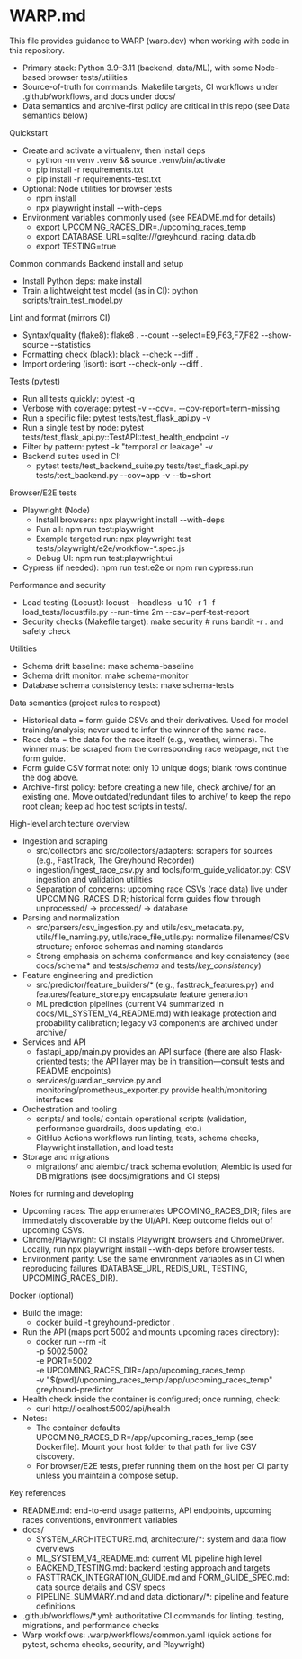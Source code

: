 # WARP.md

This file provides guidance to WARP (warp.dev) when working with code in this repository.

- Primary stack: Python 3.9–3.11 (backend, data/ML), with some Node-based browser tests/utilities
- Source-of-truth for commands: Makefile targets, CI workflows under .github/workflows, and docs under docs/
- Data semantics and archive-first policy are critical in this repo (see Data semantics below)

Quickstart
- Create and activate a virtualenv, then install deps
  - python -m venv .venv && source .venv/bin/activate
  - pip install -r requirements.txt
  - pip install -r requirements-test.txt
- Optional: Node utilities for browser tests
  - npm install
  - npx playwright install --with-deps
- Environment variables commonly used (see README.md for details)
  - export UPCOMING_RACES_DIR=./upcoming_races_temp
  - export DATABASE_URL=sqlite:///greyhound_racing_data.db
  - export TESTING=true

Common commands
Backend install and setup
- Install Python deps: make install
- Train a lightweight test model (as in CI): python scripts/train_test_model.py

Lint and format (mirrors CI)
- Syntax/quality (flake8): flake8 . --count --select=E9,F63,F7,F82 --show-source --statistics
- Formatting check (black): black --check --diff .
- Import ordering (isort): isort --check-only --diff .

Tests (pytest)
- Run all tests quickly: pytest -q
- Verbose with coverage: pytest -v --cov=. --cov-report=term-missing
- Run a specific file: pytest tests/test_flask_api.py -v
- Run a single test by node: pytest tests/test_flask_api.py::TestAPI::test_health_endpoint -v
- Filter by pattern: pytest -k "temporal or leakage" -v
- Backend suites used in CI:
  - pytest tests/test_backend_suite.py tests/test_flask_api.py tests/test_backend.py --cov=app -v --tb=short

Browser/E2E tests
- Playwright (Node)
  - Install browsers: npx playwright install --with-deps
  - Run all: npm run test:playwright
  - Example targeted run: npx playwright test tests/playwright/e2e/workflow-*.spec.js
  - Debug UI: npm run test:playwright:ui
- Cypress (if needed): npm run test:e2e or npm run cypress:run

Performance and security
- Load testing (Locust): locust --headless -u 10 -r 1 -f load_tests/locustfile.py --run-time 2m --csv=perf-test-report
- Security checks (Makefile target): make security  # runs bandit -r . and safety check

Utilities
- Schema drift baseline: make schema-baseline
- Schema drift monitor: make schema-monitor
- Database schema consistency tests: make schema-tests

Data semantics (project rules to respect)
- Historical data = form guide CSVs and their derivatives. Used for model training/analysis; never used to infer the winner of the same race.
- Race data = the data for the race itself (e.g., weather, winners). The winner must be scraped from the corresponding race webpage, not the form guide.
- Form guide CSV format note: only 10 unique dogs; blank rows continue the dog above.
- Archive-first policy: before creating a new file, check archive/ for an existing one. Move outdated/redundant files to archive/ to keep the repo root clean; keep ad hoc test scripts in tests/.

High-level architecture overview
- Ingestion and scraping
  - src/collectors and src/collectors/adapters: scrapers for sources (e.g., FastTrack, The Greyhound Recorder)
  - ingestion/ingest_race_csv.py and tools/form_guide_validator.py: CSV ingestion and validation utilities
  - Separation of concerns: upcoming race CSVs (race data) live under UPCOMING_RACES_DIR; historical form guides flow through unprocessed/ → processed/ → database
- Parsing and normalization
  - src/parsers/csv_ingestion.py and utils/csv_metadata.py, utils/file_naming.py, utils/race_file_utils.py: normalize filenames/CSV structure; enforce schemas and naming standards
  - Strong emphasis on schema conformance and key consistency (see docs/schema* and tests/*schema* and tests/*key_consistency*)
- Feature engineering and prediction
  - src/predictor/feature_builders/* (e.g., fasttrack_features.py) and features/feature_store.py encapsulate feature generation
  - ML prediction pipelines (current V4 summarized in docs/ML_SYSTEM_V4_README.md) with leakage protection and probability calibration; legacy v3 components are archived under archive/
- Services and API
  - fastapi_app/main.py provides an API surface (there are also Flask-oriented tests; the API layer may be in transition—consult tests and README endpoints)
  - services/guardian_service.py and monitoring/prometheus_exporter.py provide health/monitoring interfaces
- Orchestration and tooling
  - scripts/ and tools/ contain operational scripts (validation, performance guardrails, docs updating, etc.)
  - GitHub Actions workflows run linting, tests, schema checks, Playwright installation, and load tests
- Storage and migrations
  - migrations/ and alembic/ track schema evolution; Alembic is used for DB migrations (see docs/migrations and CI steps)

Notes for running and developing
- Upcoming races: The app enumerates UPCOMING_RACES_DIR; files are immediately discoverable by the UI/API. Keep outcome fields out of upcoming CSVs.
- Chrome/Playwright: CI installs Playwright browsers and ChromeDriver. Locally, run npx playwright install --with-deps before browser tests.
- Environment parity: Use the same environment variables as in CI when reproducing failures (DATABASE_URL, REDIS_URL, TESTING, UPCOMING_RACES_DIR).

Docker (optional)
- Build the image:
  - docker build -t greyhound-predictor .
- Run the API (maps port 5002 and mounts upcoming races directory):
  - docker run --rm -it \
      -p 5002:5002 \
      -e PORT=5002 \
      -e UPCOMING_RACES_DIR=/app/upcoming_races_temp \
      -v "$(pwd)/upcoming_races_temp:/app/upcoming_races_temp" \
      greyhound-predictor
- Health check inside the container is configured; once running, check:
  - curl http://localhost:5002/api/health
- Notes:
  - The container defaults UPCOMING_RACES_DIR=/app/upcoming_races_temp (see Dockerfile). Mount your host folder to that path for live CSV discovery.
  - For browser/E2E tests, prefer running them on the host per CI parity unless you maintain a compose setup.

Key references
- README.md: end-to-end usage patterns, API endpoints, upcoming races conventions, environment variables
- docs/
  - SYSTEM_ARCHITECTURE.md, architecture/*: system and data flow overviews
  - ML_SYSTEM_V4_README.md: current ML pipeline high level
  - BACKEND_TESTING.md: backend testing approach and targets
  - FASTTRACK_INTEGRATION_GUIDE.md and FORM_GUIDE_SPEC.md: data source details and CSV specs
  - PIPELINE_SUMMARY.md and data_dictionary/*: pipeline and feature definitions
- .github/workflows/*.yml: authoritative CI commands for linting, testing, migrations, and performance checks
- Warp workflows: .warp/workflows/common.yaml (quick actions for pytest, schema checks, security, and Playwright)

